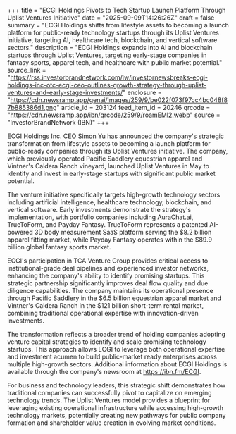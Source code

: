 +++
title = "ECGI Holdings Pivots to Tech Startup Launch Platform Through Uplist Ventures Initiative"
date = "2025-09-09T14:26:26Z"
draft = false
summary = "ECGI Holdings shifts from lifestyle assets to becoming a launch platform for public-ready technology startups through its Uplist Ventures initiative, targeting AI, healthcare tech, blockchain, and vertical software sectors."
description = "ECGI Holdings expands into AI and blockchain startups through Uplist Ventures, targeting early-stage companies in fantasy sports, apparel tech, and healthcare with public market potential."
source_link = "https://rss.investorbrandnetwork.com/iw/investornewsbreaks-ecgi-holdings-inc-otc-ecgi-ceo-outlines-growth-strategy-through-uplist-ventures-and-early-stage-investments/"
enclosure = "https://cdn.newsramp.app/genai/images/259/9/be022f073f97cc4bc048f87b885386d1.png"
article_id = 203124
feed_item_id = 20246
qrcode = "https://cdn.newsramp.app/ibn/qrcode/259/9/roamEMl2.webp"
source = "InvestorBrandNetwork (IBN)"
+++

<p>ECGI Holdings Inc. CEO Simon Yu has announced the company's strategic transformation from lifestyle assets to becoming a launch platform for public-ready companies through its Uplist Ventures initiative. The company, which previously operated Pacific Saddlery equestrian apparel and Vintner's Caldera Ranch vineyard, launched Uplist Ventures in May to identify and invest in early-stage startups with significant public market potential.</p><p>The venture initiative specifically targets high-growth technology sectors including artificial intelligence, healthcare technology, blockchain, and vertical software. Early investments demonstrate the strategy's implementation, with portfolio companies including AuraChat.ai, TrueToForm, and Payday Fantasy. TrueToForm represents a patented AI-powered 3D body measurement SaaS platform serving the $8.2 billion apparel fitting market, while Payday Fantasy operates within the $89.9 billion global fantasy sports market.</p><p>ECGI's participation in TCA Venture Group provides critical access to institutional-grade deal pipelines and experienced investor networks, enhancing the company's ability to identify promising startups. This strategic partnership significantly improves deal flow quality and due diligence capabilities. The company maintains its operational presence through Pacific Saddlery in the $6.5 billion equestrian apparel market and Vintner's Caldera Ranch in the $121 billion short-term rental market, combining traditional operational expertise with innovation-driven investments.</p><p>The transformation reflects a broader trend of holding companies adopting venture capital strategies to identify and scale promising technology startups. This approach allows ECGI to leverage both operational expertise and investment acumen to build public-market ready enterprises across multiple high-growth sectors. Additional information about ECGI Holdings is available through the company's newsroom at <a href="https://ibn.fm/ECGI" rel="nofollow" target="_blank">https://ibn.fm/ECGI</a>.</p><p>For business and technology leaders, this strategic shift demonstrates how traditional companies can successfully pivot to capitalize on emerging technology trends. The Uplist Ventures model provides a blueprint for leveraging existing operational infrastructure while accessing high-growth technology markets, potentially creating new pathways for public company formation and shareholder value creation in evolving market conditions.</p>